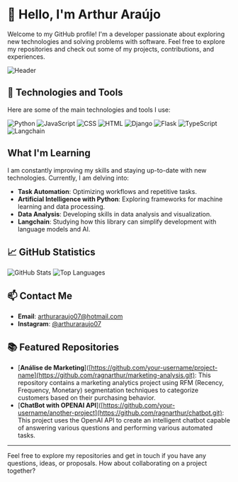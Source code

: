 # 👋 Hello, I'm Arthur Araújo

Welcome to my GitHub profile! I'm a developer passionate about exploring new technologies and solving problems with software. Feel free to explore my repositories and check out some of my projects, contributions, and experiences.

![Header](https://via.placeholder.com/800x200.png?text=Welcome+to+My+Profile)

## 🚀 Technologies and Tools

Here are some of the main technologies and tools I use:

![Python](https://img.shields.io/badge/-Python-3776AB?logo=python&logoColor=white)
![JavaScript](https://img.shields.io/badge/-JavaScript-F7DF1E?logo=javascript&logoColor=black)
![CSS](https://img.shields.io/badge/-CSS3-1572B6?logo=css3&logoColor=white)
![HTML](https://img.shields.io/badge/-HTML5-E34F26?logo=html5&logoColor=white)
![Django](https://img.shields.io/badge/-Django-092E20?logo=django&logoColor=white)
![Flask](https://img.shields.io/badge/-Flask-000000?logo=flask&logoColor=white)
![TypeScript](https://img.shields.io/badge/-TypeScript-3178C6?logo=typescript&logoColor=white)
![Langchain](https://img.shields.io/badge/-Langchain-000000?logo=langchain&logoColor=white)

##  What I'm Learning

I am constantly improving my skills and staying up-to-date with new technologies. Currently, I am delving into:

- **Task Automation**: Optimizing workflows and repetitive tasks.
- **Artificial Intelligence with Python**: Exploring frameworks for machine learning and data processing.
- **Data Analysis**: Developing skills in data analysis and visualization.
- **Langchain**: Studying how this library can simplify development with language models and AI.

## 📈 GitHub Statistics

![GitHub Stats](https://github-readme-stats.vercel.app/api?username=ragnarthur&show_icons=true&theme=radical)
![Top Languages](https://github-readme-stats.vercel.app/api/top-langs/?username=ragnarthur&layout=compact&theme=radical)

## 📫 Contact Me

- **Email**: [arthuraraujo07@hotmail.com](mailto:arthuraraujo07@hotmail.com)
- **Instagram**: [@arthuraraujo07](https://www.instagram.com/arthuraraujo07)

## 📚 Featured Repositories

- [**Análise de Marketing**]([https://github.com/your-username/project-name](https://github.com/ragnarthur/marketing-analysis.git): This repository contains a marketing analytics project using RFM (Recency, Frequency, Monetary) segmentation techniques to categorize customers based on their purchasing behavior.
- [**ChatBot with OPENAI API**]([https://github.com/your-username/another-project](https://github.com/ragnarthur/chatbot.git): This project uses the OpenAI API to create an intelligent chatbot capable of answering various questions and performing various automated tasks.

---

Feel free to explore my repositories and get in touch if you have any questions, ideas, or proposals. How about collaborating on a project together?
